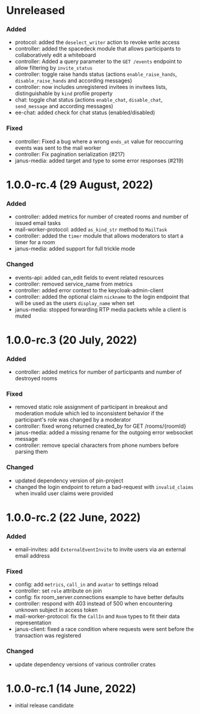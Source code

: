 # Unreleased

### Added

- protocol: added the `deselect_writer` action to revoke write access
- controller: added the spacedeck module that allows participants to collaboratively edit a whiteboard
- controller: Added a query parameter to the `GET /events` endpoint to allow filtering by `invite_status`
- controller: toggle raise hands status (actions `enable_raise_hands`, `disable_raise_hands` and according messages)
- controller: now includes unregistered invitees in invitees lists, distinguishable by `kind` profile property
- chat: toggle chat status (actions `enable_chat`, `disable_chat`, `send_message` and according messages)
- ee-chat: added check for chat status (enabled/disabled)

### Fixed

- controller: Fixed a bug where a wrong `ends_at` value for reoccurring events was sent to the mail worker
- controller: Fix pagination serialization (#217)
- janus-media: added target and type to some error responses (#219)

# 1.0.0-rc.4 (29 August, 2022)

### Added

- controller: added metrics for number of created rooms and number of issued email tasks
- mail-worker-protocol: added `as_kind_str` method to `MailTask`
- controller: added the `timer` module that allows moderators to start a timer for a room
- janus-media: added support for full trickle mode

### Changed

- events-api: added can_edit fields to event related resources
- controller: removed service_name from metrics
- controller: added error context to the keycloak-admin-client
- controller: added the optional claim `nickname` to the login endpoint that will be used as the users `display_name` when set
- janus-media: stopped forwarding RTP media packets while a client is muted

# 1.0.0-rc.3 (20 July, 2022)

### Added

- controller: added metrics for number of participants and number of destroyed rooms

### Fixed

- removed static role assignment of participant in breakout and moderation module which led to inconsistent behavior if the participant's role was changed by a moderator
- controller: fixed wrong returned created_by for GET /rooms/{roomId}
- janus-media: added a missing rename for the outgoing error websocket message
- controller: remove special characters from phone numbers before parsing them

### Changed

- updated dependency version of pin-project
- changed the login endpoint to return a bad-request with `invalid_claims` when invalid user claims were provided

# 1.0.0-rc.2 (22 June, 2022)

### Added

- email-invites: add `ExternalEventInvite` to invite users via an external email address

### Fixed

- config: add `metrics`, `call_in` and `avatar` to settings reload
- controller: set `role` attribute on join
- config: fix room_server.connections example to have better defaults
- controller: respond with 403 instead of 500 when encountering unknown subject in access token
- mail-worker-protocol: fix the `CallIn` and `Room` types to fit their data representation
- janus-client: fixed a race condition where requests were sent before the transaction was registered

### Changed

- update dependency versions of various controller crates

# 1.0.0-rc.1 (14 June, 2022)

- initial release candidate
